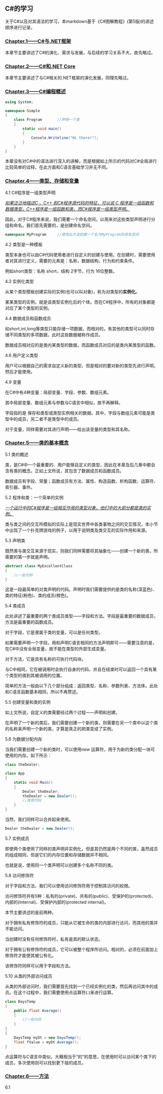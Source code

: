 ## C#的学习
关于C#以及对其语法的学习，本markdown基于《C#图解教程》(第5版)的讲述顺序进行记录。


### <u>Chapter.1——C#与.NET框架</u>
本章节主要讲述了C#的演化、需求与发展，与后续的学习关系不大，故先略过。


### <u>Chapter.2——C#和.NET Core</u>
本章节主要讲述了与C#相关的.NET框架的演化发展，同理先略过。

### <u>Chapter.3——C#编程概述</u>

```c#
using System;

namespace Simple
{
    class Program		//声明一个类
    {
        static void main()
        {
            Console.Writeline("Hi there!");
        }
    }
}
```

本章没有对C#中的语法进行深入的讲解，而是根据如上所示的代码对C#全局进行比较简单的诠释，在此方面和C语言基础学习并无不同。

### <u>Chapter.4——类型、存储和变量</u>

4.1	C#程序是一组类型声明

<u>*如果泛泛地描述C 、C++ 和C#程序源代码的特征，可以说 C 程序是一组函数和数据类型，C++程序是一组函数和类，而C#程序是一组类型声明。*</u>

因此，对于C#程序来说，我们需要一个命名空间，以用来对这些类型声明进行分组和命名。我们首先需要的，是创建命名空间。

```c#
namespace MyProgram		//使用此方法创建一个名为MyProgram的命名空间
```

4.2	类型是一种模板

类型本身也可以由C#代码使用者进行自定义的创建与使用。在创建时，需要使用者对其进行定义，需要的元素是：名称，数据结构，行为和约束条件。

例如short类型：名称	short，结构	2字节，行为	16位整数。

4.3	实例化类型

从某个类型模板创建实际的实例(也可以叫对象)，称为对类型的**实例化**。

某某类型的实例，就是该类型实例化后的个体。而在C#程序中，所有的对象都是对应了某个类型的实例。

4.4	数据成员和函数成员

如short,int,long等类型只能存储一项数据，而相对的，有其他的类型可以同时存储不同类型的多项数据，此时这些数据被称作成员。

数据成员相对应的是类内某类型的数据，而函数成员对应的是类内某类型的函数。

4.6	用户定义类型

用户可以根据自己的需求自定义新的类型，但是相对的要对新的类型先进行声明，然后才能使用。

4.9	变量

在C#中有4种变量：局部变量、字段、参数、数组元素。

其中局部变量、数组元素与参数与C语言中相似，故不再解释。

字段指的是 保存和类型或类型实例相关的数据。其中，字段与数组元素可能是类型中的成员，另二者不是类型中的成员。

对于变量，同样需要对其进行声明——给出该变量的类型和其名称。

### <u>Chapter.5——类的基本概念</u>

5.1	类的概述

类，是C#中一个最重要的、用户能够自定义的类型，因此在本章及后几章中都会含有类的概念。正如上文所说，其包含了数据成员和函数成员。

数据成员有字段、常量；函数成员有方法、属性、构造函数、析构函数、运算符、索引器、事件。

5.2	程序和类：一个简单的实例

<u>*一个运行中的C#程序是一组相互作用的类型对象，他们中的大部分都是类的实例。*</u>

类与类之间的交互所模拟的实际上是现实世界中各类事物之间的交互情况，本小节中出现了一个扑克牌游戏的例子，以用于说明类及类交互的实际作用和来源。

5.3	声明类

既然类与类交互来源于现实，则我们同样需要将其抽象化——创建一个新的类，所需要的第一步就是声明。

```c#
abstract class MyExcellentClass
{
	//一些代码
}
```

这是一段最简单的对类声明的代码。声明时我们需要提供的是类的名称(深蓝色)、类的特征(粉色)、类的成员(橙色)。

5.4	类成员

此处讲述了最重要的两个类成员类型——字段和方法。字段是最重要的数据成员，方法是最重要的函数成员。

对于字段，它是隶属于类的变量，可以是任何类型。

如果需要声明一个字段，用和声明C语言相同的方法声明即可——需要注意的是，在C#中没有全局变量，故不能在类型的外部生成变量。

对于方法，它是具有名称的可执行代码块。

与C中相同，它在被调用时会执行自身的代码，并且在结束时可以返回一个具有某个类型的值到其被调用的位置。

简单的方法一般由以下几个部分组成：返回类型、名称、参数列表、方法体。此处和C语言函数基本相同，所以不再赘述。

5.5	创建变量和类的实例

如上文所说，自定义的类需要经过两个过程——声明和创建。

在声明了一个新的类后，我们需要创建一个新的类，则需要在另一个类中以这个类的名称来声明一个新的类，才算是真正的把类变成了实例。

5.6	为数据分配内存

当我们需要创建一个新的类时，可以使用new 运算符，用于为新的类分配一块可使用的内存。如下所示：

```c#
class theDealer;

class App
{
	static void Main()
    {
        Dealer theDealer;
        theDealer = new Dealer();
        //其他代码
    }
}
```

当然，我们同样可以合并起来使用。

```c#
Dealer theDealer = new Dealer();
```

5.7	实例成员

即使两个类使用了同样的类声明并实例化，但是其仍然是两个不同的类，虽然成员的组成相同，但是它们的内存位置和存储数据并不相同。

也就是说，使用同一个类声明可以创建多个名称不同的类。

5.8	访问修饰符

对于字段和方法，我们可以使用访问修饰符用于控制其访问的权限。

访问修饰符共有5种：私有的(private)、共有的(public)、受保护的(protected)、内部的(internal)、受保护内部的(protected internal)。

本节主要讲述的是前两种。

对于拥有私有修饰符的成员，只能从它被生命的类的内部进行访问，而其他的类并不能访问。

当创建时没有任何修饰符时，私有是其的默认状态。

对于拥有公有修饰符的成员，它可以被整个程序所访问。相对的，必须在前面加上修饰符才能使其被公有化。

该修饰符同样可以用于字段和方法。

5.10	从类的外部访问成员

从类的外部访问时，我们需要首先找到一个已经实例化的类，然后再访问其中的成员。在这个过程中，我们需要使用点运算符(.)来进行运算。

```c#
class DaysTemp
{
    public float Average()
    {
        //一些代码
    }
}
{
    DaysTemp myDt = new DaysTemp();
	float fValue = myDt.Average();
}
```

点运算符与C语言中类似，大概相当于“的”的意思，在使用时可以访问某个类下的成员，多次使用则可以找到更下级的成员。

### <u>Chapter.6——方法</u>

6.1